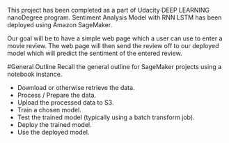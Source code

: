 This project has been completed as a part of Udacity DEEP LEARNING nanoDegree program. Sentiment Analysis Model with RNN LSTM has been deployed using Amazon SageMaker.


Our goal will be to have a simple web page which a user can use to enter a movie review. The web page will then send the review off to our deployed model which will predict the sentiment of the entered review.


#General Outline
Recall the general outline for SageMaker projects using a notebook instance.

- Download or otherwise retrieve the data.
- Process / Prepare the data.
- Upload the processed data to S3.
- Train a chosen model.
- Test the trained model (typically using a batch transform job).
- Deploy the trained model.
- Use the deployed model.
